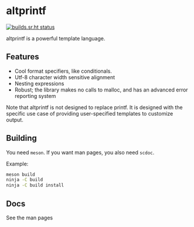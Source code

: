 # altprintf
[![builds.sr.ht status](https://builds.sr.ht/~lattis.svg?search=altprintf)](https://builds.sr.ht/~lattis?search=altprintf)

altprintf is a powerful template language.

## Features

+ Cool format specifiers, like conditionals.
+ Utf-8 character width sensitive alignment
+ Nesting expressions
+ Robust; the library makes no calls to malloc, and has an advanced error
  reporting system

Note that altprintf is not designed to replace printf.  It is designed with the
specific use case of providing user-specified templates to customize output.

## Building

You need `meson`.  If you want man pages, you also need `scdoc`.

Example:

```sh
meson build
ninja -C build
ninja -C build install
```

## Docs

See the man pages
